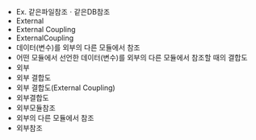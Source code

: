 ﻿- Ex. 같은파일참조ㆍ같은DB참조
- External
- External Coupling
- ExternalCoupling
- 데이터(변수)를 외부의 다른 모듈에서 참조
- 어떤 모듈에서 선언한 데이터(변수)를 외부의 다른 모듈에서 참조할 때의 결합도
- 외부
- 외부 결합도
- 외부 결합도(External Coupling)
- 외부결합도
- 외부모듈참조
- 외부의 다른 모듈에서 참조
- 외부참조

